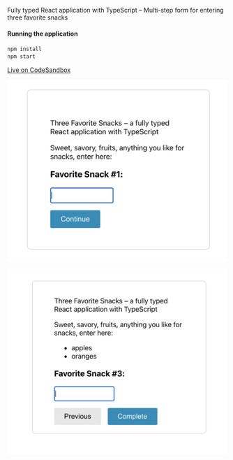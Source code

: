 Fully typed React application with TypeScript – Multi-step form for entering three favorite snacks

#### Running the application

```bash
npm install
npm start
```

[Live on CodeSandbox](https://codesandbox.io/s/github/evefonwu/react-ts-snacks)

![react-ts favorite snacks entry user interface start](./ts-react-snacks.png)

![react-ts favorite snacks entry user interface in-progress](./ts-react-snacks-1.png)
